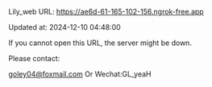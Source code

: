 Lily_web URL: https://ae6d-61-165-102-156.ngrok-free.app

Updated at: 2024-12-10 04:48:00

If you cannot open this URL, the server might be down.

Please contact: 

goley04@foxmail.com Or Wechat:GL_yeaH
